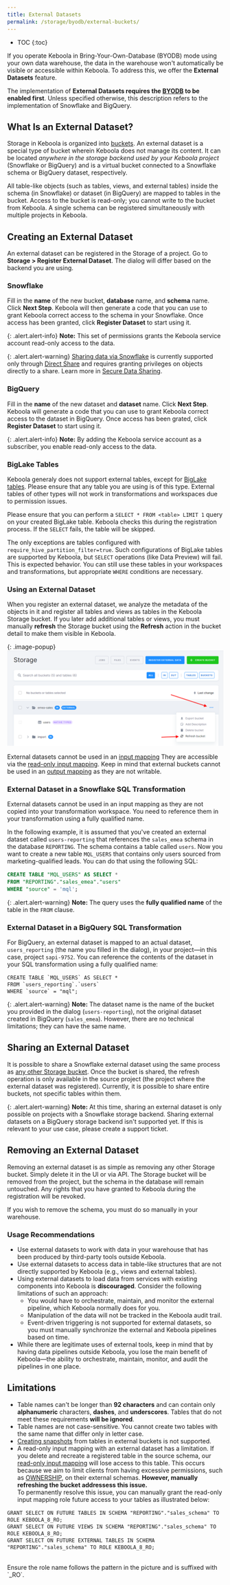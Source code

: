 ```yaml
---
title: External Datasets
permalink: /storage/byodb/external-buckets/
---
```


* TOC
{:toc}

If you operate Keboola in Bring-Your-Own-Database (BYODB) mode using your own data warehouse, the data in the warehouse won't automatically be visible or accessible within Keboola. To address this, we offer the **External Datasets** feature.

The implementation of **External Datasets requires the [BYODB](https://help.keboola.com/storage/byodb/) to be enabled first**.
Unless specified otherwise, this description refers to the implementation of Snowflake and BigQuery.

## What Is an External Dataset?
Storage in Keboola is organized into [buckets](/storage/buckets/). An external dataset is a special type of bucket wherein Keboola does not manage 
its content. It can be located _anywhere in the storage backend used by your Keboola project_ (Snowflake or BigQuery) and is a virtual bucket connected 
to a Snowflake schema or BigQuery dataset, respectively.

All table-like objects (such as tables, views, and external tables) inside the schema (in Snowflake)
or dataset (in BigQuery) are mapped to tables in the bucket. Access to the bucket is read-only; you cannot write to the bucket from Keboola. A single schema can 
be registered simultaneously with multiple projects in Keboola.

## Creating an External Dataset
An external dataset can be registered in the Storage of a project. Go to **Storage > Register External Dataset**. The dialog will differ based on the 
backend you are using.

### Snowflake
Fill in the **name** of the new bucket, **database** name, and **schema** name. Click **Next Step**. Keboola will then generate a code that you can use to 
grant Keboola correct access to the schema in your Snowflake. Once access has been granted, click **Register Dataset** to start using it.

{: .alert.alert-info}
**Note:** This set of permissions grants the Keboola service account read-only access to the data.

{: .alert.alert-warning}
[Sharing data via Snowflake](https://docs.snowflake.com/en/guides-overview-sharing) is currently supported only through [Direct Share](https://docs.snowflake.com/en/guides-overview-sharing#direct-share) and requires granting privileges on objects directly to a share. Learn more in [Secure Data Sharing](/storage/byodb/snowflake-secure-data-sharing/).

### BigQuery
Fill in the **name** of the new dataset and **dataset** name. Click **Next Step**. Keboola will generate a code that you can use to grant Keboola 
correct access to the dataset in BigQuery. Once access has been grated, click **Register Dataset** to start using it.

{: .alert.alert-info}
**Note:** By adding the Keboola service account as a subscriber, you enable read-only access to the data.

### BigLake Tables
Keboola generaly does not support external tables, except for [BigLake tables](https://cloud.google.com/bigquery/docs/create-cloud-storage-table-biglake). 
Please ensure that any table you are using is of this type. External tables of other types will not work in transformations and workspaces due to permission issues.

Please ensure that you can perform a `SELECT * FROM <table> LIMIT 1` query on your created BigLake table. Keboola checks this during the registration process. 
If the `SELECT` fails, the table will be skipped. 

The only exceptions are tables configured with `require_hive_partition_filter=true`. Such configurations of BigLake tables are supported by Keboola, but 
`SELECT` operations (like Data Preview) will fail. This is expected behavior. You can still use these tables in your workspaces and transformations, but 
appropriate `WHERE` conditions are necessary.

### Using an External Dataset

When you register an external dataset, we analyze the metadata of the objects in it and register all tables and views as tables in the Keboola Storage bucket. 
If you later add additional tables or views, you must manually **refresh** the Storage bucket using the **Refresh** action in the bucket detail to make them 
visible in Keboola. 

{: .image-popup}
![Bucket refresh](/storage/byodb/external-buckets/figures/4.png)

External datasets cannot be used in an [input mapping](/transformations/mappings/#input-mapping)
They are accessible via the [read-only input mapping](/transformations/mappings/#read-only-input-mapping). 
Keep in mind that external buckets cannot be used in an [output mapping](/transformations/mappings/#output-mapping) as they are not writable.

### External Dataset in a Snowflake SQL Transformation
External datasets cannot be used in an input mapping as they are not copied into your transformation 
workspace. You need to reference them in your transformation using a fully qualified name.

In the following example, it is assumed that you've created an external dataset called `users-reporting` that references the `sales_emea` schema in the database 
`REPORTING`. The schema contains a table called `users`. Now you want to create a new table `MQL_USERS` that contains only users sourced from 
marketing-qualified leads. You can do that using the following SQL:

```sql
CREATE TABLE "MQL_USERS" AS SELECT * 
FROM "REPORTING"."sales_emea"."users"
WHERE "source" = 'mql';
```

{: .alert.alert-warning}
**Note:** The query uses the **fully qualified name** of the table in the `FROM` clause.

### External Dataset in a BigQuery SQL Transformation
For BigQuery, an external dataset is mapped to an actual dataset, `users_reporting` (the name you filled in the dialog), in your project—in this case, project `sapi-9752`. You can reference the contents of the dataset in your SQL transformation using a fully qualified name: 

```bigquery
CREATE TABLE `MQL_USERS` AS SELECT *
FROM `users_reporting`.`users`
WHERE `source` = "mql";
```

{: .alert.alert-warning}
**Note:** The dataset name is the name of the bucket you provided in the dialog (`users-reporting`), not the original dataset created in BigQuery 
(`sales_emea`). However, there are no technical limitations; they can have the same name. 

## Sharing an External Dataset
It is possible to share a Snowflake external dataset using the same process as [any other Storage bucket](https://help.keboola.com/catalog/#enable-sharing). Once the bucket is shared, the refresh operation is only available in the source project (the project where the external dataset was registered). Currently, it is possible to share entire buckets, not specific tables within them.

{: .alert.alert-warning}
**Note:** At this time, sharing an external dataset is only possible on projects with a Snowflake storage backend. Sharing external datasets on a BigQuery storage backend isn't supported yet. If this is relevant to your use case, please create a support ticket.

## Removing an External Dataset
Removing an external dataset is as simple as removing any other Storage bucket. Simply delete it in the UI or via API. The Storage bucket will be removed from 
the project, but the schema in the database will remain untouched. Any rights that you have granted to Keboola during the registration will be revoked. 

If you wish to remove the schema, you must do so manually in your warehouse. 

### Usage Recommendations

* Use external datasets to work with data in your warehouse that has been produced by third-party tools outside Keboola.
* Use external datasets to access data in table-like structures that are not directly supported by Keboola (e.g., views and external tables).
* Using external datasets to load data from services with existing components into Keboola is **discouraged**. Consider the following limitations of such an approach:
    * You would have to orchestrate, maintain, and monitor the external pipeline, which Keboola normally does for you.
    * Manipulation of the data will not be tracked in the Keboola audit trail.
    * Event-driven triggering is not supported for external datasets, so you must manually synchronize the external and Keboola pipelines based on time.
* While there are legitimate uses of external tools, keep in mind that by having data pipelines outside Keboola, you lose the main benefit of Keboola—the ability to orchestrate, maintain, monitor, and audit the pipelines in one place.

## Limitations

* Table names can't be longer than **92 characters** and can contain only **alphanumeric** characters, **dashes**, and **underscores**. Tables that do not meet these requirements **will be ignored**.
* Table names are not case-sensitive. You cannot create two tables with the same name that differ only in letter case.
* [Creating snapshots](https://keboola.docs.apiary.io/#reference/table-snapshotting/create-or-list-snapshots/create-table-snapshot) from tables in external buckets is not supported.
* A read-only input mapping with an external dataset has a limitation. If you delete and recreate a registered table in the source schema, our [read-only input mapping](/transformations/workspace/#read-only-input-mapping) will lose access to this table. This occurs because we aim to limit clients from having excessive permissions, such as [OWNERSHIP](https://docs.snowflake.com/en/sql-reference/sql/grant-privilege#restrictions-and-limitations), on their external schemas. **However, manually refreshing the bucket addressess this issue.** <br> To permanently resolve this issue, you can manually grant the read-only input mapping role future access to your tables as illustrated below: <br>
```
GRANT SELECT ON FUTURE TABLES IN SCHEMA "REPORTING"."sales_schema" TO ROLE KEBOOLA_8_RO;
GRANT SELECT ON FUTURE VIEWS IN SCHEMA "REPORTING"."sales_schema" TO ROLE KEBOOLA_8_RO;
GRANT SELECT ON FUTURE EXTERNAL TABLES IN SCHEMA "REPORTING"."sales_schema" TO ROLE KEBOOLA_8_RO;
```
<br>
Ensure the role name follows the pattern in the picture and is suffixed with `_RO`.
